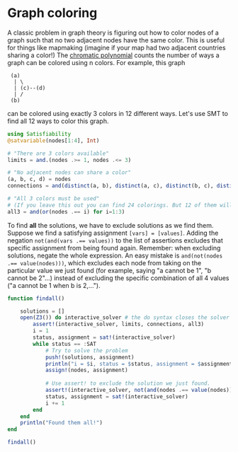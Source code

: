 # Graph coloring
A classic problem in graph theory is figuring out how to color nodes of a graph such that no two adjacent nodes have the same color.
This is useful for things like mapmaking (imagine if your map had two adjacent countries sharing a color!)
The [chromatic polynomial](https://en.wikipedia.org/wiki/Graph_coloring) counts the number of ways a graph can be colored using n colors. For example, this graph
```
 (a)
  | \
  | (c)--(d)
  | /
 (b)
```
can be colored using exactly 3 colors in 12 different ways. Let's use SMT to find all 12 ways to color this graph.

```julia
using Satisfiability
@satvariable(nodes[1:4], Int)

# "There are 3 colors available"
limits = and.(nodes .>= 1, nodes .<= 3)

# "No adjacent nodes can share a color"
(a, b, c, d) = nodes
connections = and(distinct(a, b), distinct(a, c), distinct(b, c), distinct(c, d))

# "All 3 colors must be used"
# (If you leave this out you can find 24 colorings. But 12 of them will use only 2 colors.)
all3 = and(or(nodes .== i) for i=1:3)
```

To find **all** the solutions, we have to exclude solutions as we find them. Suppose we find a satisfying assignment `[vars] = [values]`. Adding the negation `not(and(vars .== values))` to the list of assertions excludes that specific assignment from being found again. Remember: when excluding solutions, negate the whole expression. An easy mistake is `and(not(nodes .== value(nodes)))`, which excludes each node from taking on the particular value we just found (for example, saying "a cannot be 1", "b cannot be 2"...) instead of excluding the specific combination of all 4 values ("a cannot be 1 when b is 2,...").

```julia
function findall()

    solutions = []
    open(Z3()) do interactive_solver # the do syntax closes the solver
        assert!(interactive_solver, limits, connections, all3)
        i = 1
        status, assignment = sat!(interactive_solver)
        while status == :SAT
            # Try to solve the problem
            push!(solutions, assignment)
            println("i = $i, status = $status, assignment = $assignment")
            assign!(nodes, assignment)
            
            # Use assert! to exclude the solution we just found.
            assert!(interactive_solver, not(and(nodes .== value(nodes))))
            status, assignment = sat!(interactive_solver)
            i += 1
        end
    end
    println("Found them all!")
end

findall()
```